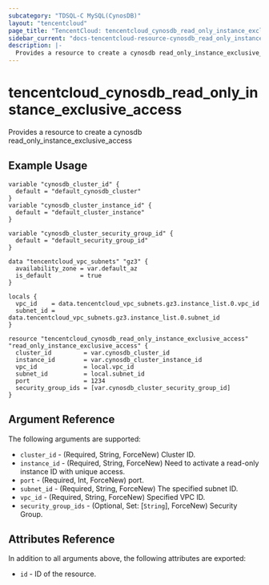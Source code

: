 ```yaml
---
subcategory: "TDSQL-C MySQL(CynosDB)"
layout: "tencentcloud"
page_title: "TencentCloud: tencentcloud_cynosdb_read_only_instance_exclusive_access"
sidebar_current: "docs-tencentcloud-resource-cynosdb_read_only_instance_exclusive_access"
description: |-
  Provides a resource to create a cynosdb read_only_instance_exclusive_access
---
```


# tencentcloud_cynosdb_read_only_instance_exclusive_access

Provides a resource to create a cynosdb read_only_instance_exclusive_access

## Example Usage

```hcl
variable "cynosdb_cluster_id" {
  default = "default_cynosdb_cluster"
}
variable "cynosdb_cluster_instance_id" {
  default = "default_cluster_instance"
}

variable "cynosdb_cluster_security_group_id" {
  default = "default_security_group_id"
}

data "tencentcloud_vpc_subnets" "gz3" {
  availability_zone = var.default_az
  is_default        = true
}

locals {
  vpc_id    = data.tencentcloud_vpc_subnets.gz3.instance_list.0.vpc_id
  subnet_id = data.tencentcloud_vpc_subnets.gz3.instance_list.0.subnet_id
}

resource "tencentcloud_cynosdb_read_only_instance_exclusive_access" "read_only_instance_exclusive_access" {
  cluster_id         = var.cynosdb_cluster_id
  instance_id        = var.cynosdb_cluster_instance_id
  vpc_id             = local.vpc_id
  subnet_id          = local.subnet_id
  port               = 1234
  security_group_ids = [var.cynosdb_cluster_security_group_id]
}
```

## Argument Reference

The following arguments are supported:

* `cluster_id` - (Required, String, ForceNew) Cluster ID.
* `instance_id` - (Required, String, ForceNew) Need to activate a read-only instance ID with unique access.
* `port` - (Required, Int, ForceNew) port.
* `subnet_id` - (Required, String, ForceNew) The specified subnet ID.
* `vpc_id` - (Required, String, ForceNew) Specified VPC ID.
* `security_group_ids` - (Optional, Set: [`String`], ForceNew) Security Group.

## Attributes Reference

In addition to all arguments above, the following attributes are exported:

* `id` - ID of the resource.



